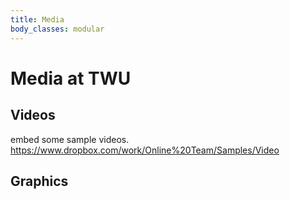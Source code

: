 ```yaml
---
title: Media
body_classes: modular
---
```


# Media at TWU


## Videos
embed some sample videos.
https://www.dropbox.com/work/Online%20Team/Samples/Video

## Graphics